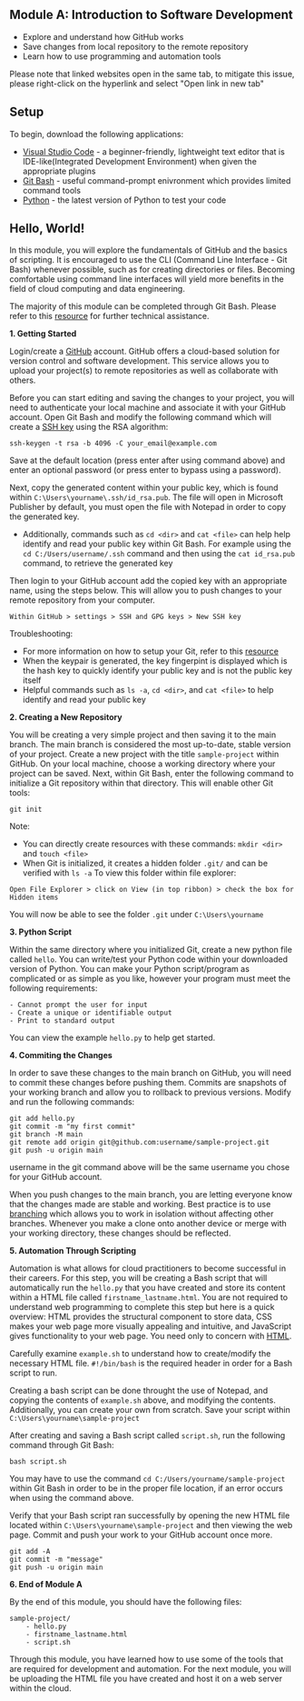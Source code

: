 ## Module A: Introduction to Software Development

- Explore and understand how GitHub works
- Save changes from local repository to the remote repository
- Learn how to use programming and automation tools

Please note that linked websites open in the same tab, to mitigate this issue, please right-click on the hyperlink and select "Open link in new tab"
## Setup


To begin, download the following applications: 
- [Visual Studio Code](https://code.visualstudio.com/) - a beginner-friendly, lightweight text editor that is IDE-like(Integrated Development Environment) when given the appropriate plugins
- [Git Bash](https://git-scm.com/) - useful command-prompt enivronment which provides limited command tools
- [Python](https://www.python.org/downloads/) - the latest version of Python to test your code


## Hello, World!

In this module, you will explore the fundamentals of GitHub and the basics of scripting. It is encouraged to use the CLI (Command Line Interface - Git Bash) whenever possible, such as for creating directories or files. Becoming comfortable using command line interfaces will yield more benefits in the field of cloud computing and data engineering.

The majority of this module can be completed through Git Bash. Please refer to this [resource](https://learnxinyminutes.com/docs/bash/) for further technical assistance.

**1. Getting Started**

Login/create a [GitHub](https://docs.github.com/en/get-started/quickstart/hello-world) account. GitHub offers a cloud-based solution for version control and software development. This service allows you to upload your project(s) to remote repositories as well as collaborate with others.

Before you can start editing and saving the changes to your project, you will need to authenticate your local machine and associate it with your GitHub account. Open Git Bash and modify the following command which will create a [SSH key](https://git-scm.com/book/en/v2/Git-on-the-Server-Generating-Your-SSH-Public-Key) using the RSA algorithm:
```
ssh-keygen -t rsa -b 4096 -C your_email@example.com
```

Save at the default location (press enter after using command above) and enter an optional password (or press enter to bypass using a password).

Next, copy the generated content within your public key, which is found within ```C:\Users\yourname\.ssh/id_rsa.pub```. The file will open in Microsoft Publisher by default, you must open the file with Notepad in order to copy the generated key.
- Additionally, commands such as ```cd <dir>``` and ```cat <file>``` can help help identify and read your public key within Git Bash. For example using the ```cd C:/Users/username/.ssh``` command and then using the ```cat id_rsa.pub``` command, to retrieve the generated key



Then login to your GitHub account add the copied key with an appropriate name, using the steps below. This will allow you to push changes to your remote repository from your computer.
```
Within GitHub > settings > SSH and GPG keys > New SSH key
```

Troubleshooting:
- For more information on how to setup your Git, refer to this [resource](https://docs.github.com/en/get-started/quickstart/set-up-git)
- When the keypair is generated, the key fingerpint is displayed which is the hash key to quickly identify your public key and is not the public key itself
- Helpful commands such as ```ls -a```, ```cd <dir>```, and ```cat <file>``` to help identify and read your public key

**2. Creating a New Repository**

You will be creating a very simple project and then saving it to the main branch. The main branch is considered the most up-to-date, stable version of your project. Create a new project with the title ```sample-project``` within GitHub. On your local machine, choose a working directory where your project can be saved. Next, within Git Bash, enter the following command to initialize a Git repository within that directory. This will enable other Git tools:
```
git init
```

Note:
- You can directly create resources with these commands: ```mkdir <dir>``` and ```touch <file>```
- When Git is initialized, it creates a hidden folder ```.git/``` and can be verified with ```ls -a``` 
To view this folder within file explorer:
```
Open File Explorer > click on View (in top ribbon) > check the box for Hidden items
```
You will now be able to see the folder ```.git``` under ```C:\Users\yourname```

**3. Python Script**

Within the same directory where you initialized Git, create a new python file called ```hello```. You can write/test your Python code within your downloaded version of Python. You can make your Python script/program as complicated or as simple as you like, however your program must meet the following requirements:
```
- Cannot prompt the user for input
- Create a unique or identifiable output
- Print to standard output
```
You can view the example ```hello.py``` to help get started.

**4. Commiting the Changes**

In order to save these changes to the main branch on GitHub, you will need to commit these changes before pushing them. Commits are snapshots of your working branch and allow you to rollback to previous versions. Modify and run the following commands:
```
git add hello.py
git commit -m "my first commit"
git branch -M main
git remote add origin git@github.com:username/sample-project.git
git push -u origin main
```
username in the git command above will be the same username you chose for your GitHub account.

When you push changes to the main branch, you are letting everyone know that the changes made are stable and working. Best practice is to use [branching](https://docs.github.com/en/pull-requests/collaborating-with-pull-requests/proposing-changes-to-your-work-with-pull-requests/about-branches) which allows you to work in isolation without affecting other branches. Whenever you make a clone onto another device or merge with your working directory, these changes should be reflected.

**5. Automation Through Scripting**

Automation is what allows for cloud practitioners to become successful in their careers. For this step, you will be creating a Bash script that will automatically run the ```hello.py``` that you have created and store its content within a HTML file called ```firstname_lastname.html```. You are not required to understand web programming to complete this step but here is a quick overview: HTML provides the structural component to store data, CSS makes your web page more visually appealing and intuitive, and JavaScript gives functionality to your web page. You need only to concern with [HTML](https://developer.mozilla.org/en-US/docs/Web/HTML).

Carefully examine ```example.sh``` to understand how to create/modify the necessary HTML file. ```#!/bin/bash``` is the required header in order for a Bash script to run. 

Creating a bash script can be done throught the use of Notepad, and copying the contents of ```example.sh``` above, and modifying the contents. Additionally, you can create your own from scratch. Save your script within ```C:\Users\yourname\sample-project```

After creating and saving a Bash script called ```script.sh```, run the following command through Git Bash:
```
bash script.sh
```

You may have to use the command ```cd C:/Users/yourname/sample-project``` within Git Bash in order to be in the proper file location, if an error occurs when using the command above.


Verify that your Bash script ran successfully by opening the new HTML file located within ```C:\Users\yourname\sample-project``` and then viewing the web page. Commit and push your work to your GitHub account once more.
```
git add -A
git commit -m "message"
git push -u origin main
```

**6. End of Module A**

By the end of this module, you should have the following files:
```
sample-project/
    - hello.py
    - firstname_lastname.html
    - script.sh
```
Through this module, you have learned how to use some of the tools that are required for development and automation. For the next module, you will be uploading the HTML file you have created and host it on a web server within the cloud.
